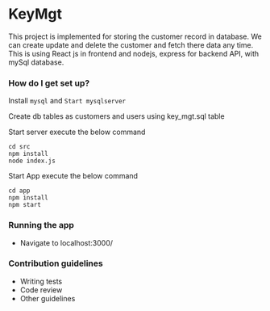# KeyMgt
This project is implemented for storing the customer record in database. We can create update and delete the customer and fetch there data any time. This is using React js in frontend and nodejs, express for backend API, with mySql database.

### How do I get set up? ###

Install ```mysql``` and ```Start mysqlserver```

Create db tables as customers and users using key_mgt.sql table

Start server execute the below command

```
cd src
npm install
node index.js

```

Start App execute the below command

```
cd app
npm install
npm start

```

### Running the app

* Navigate to localhost:3000/


### Contribution guidelines ###

* Writing tests
* Code review
* Other guidelines
